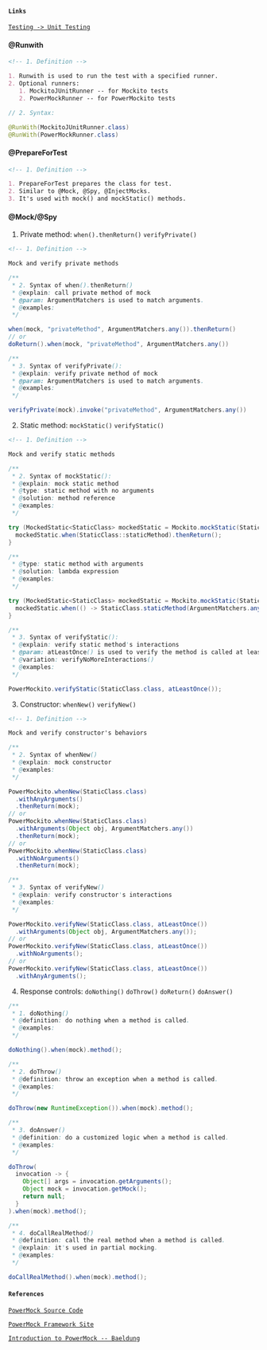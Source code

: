 #### `Links`

[`Testing -> Unit Testing`](https://techblog.streamlit.app/Testing)

#### @Runwith

```markdown
<!-- 1. Definition -->

1. Runwith is used to run the test with a specified runner.
2. Optional runners:
   1. MockitoJUnitRunner -- for Mockito tests
   2. PowerMockRunner -- for PowerMockito tests
```

```java
// 2. Syntax:

@RunWith(MockitoJUnitRunner.class)
@RunWith(PowerMockRunner.class)
```

#### @PrepareForTest

```markdown
<!-- 1. Definition -->

1. PrepareForTest prepares the class for test.
2. Similar to @Mock, @Spy, @InjectMocks.
3. It's used with mock() and mockStatic() methods.
```

#### @Mock/@Spy

1. Private method: `when().thenReturn()` `verifyPrivate()`

```markdown
<!-- 1. Definition -->

Mock and verify private methods
```

```java
/**
 * 2. Syntax of when().thenReturn()
 * @explain: call private method of mock
 * @param: ArgumentMatchers is used to match arguments.
 * @examples:
 */

when(mock, "privateMethod", ArgumentMatchers.any()).thenReturn()
// or
doReturn().when(mock, "privateMethod", ArgumentMatchers.any())
```

```java
/**
 * 3. Syntax of verifyPrivate():
 * @explain: verify private method of mock
 * @param: ArgumentMatchers is used to match arguments.
 * @examples:
 */

verifyPrivate(mock).invoke("privateMethod", ArgumentMatchers.any())
```

2. Static method: `mockStatic()` `verifyStatic()`

```markdown
<!-- 1. Definition -->

Mock and verify static methods
```

```java
/**
 * 2. Syntax of mockStatic():
 * @explain: mock static method
 * @type: static method with no arguments
 * @solution: method reference
 * @examples:
 */

try (MockedStatic<StaticClass> mockedStatic = Mockito.mockStatic(StaticClass.class)) {
  mockedStatic.when(StaticClass::staticMethod).thenReturn();
}

/**
 * @type: static method with arguments
 * @solution: lambda expression
 * @examples:
 */

try (MockedStatic<StaticClass> mockedStatic = Mockito.mockStatic(StaticClass.class)) {
  mockedStatic.when(() -> StaticClass.staticMethod(ArgumentMatchers.any(), Object obj)).thenReturn();
}
```

```java
/**
 * 3. Syntax of verifyStatic():
 * @explain: verify static method's interactions
 * @param: atLeastOnce() is used to verify the method is called at least once. (interaction)
 * @variation: verifyNoMoreInteractions()
 * @examples:
 */

PowerMockito.verifyStatic(StaticClass.class, atLeastOnce());
```

3. Constructor: `whenNew()` `verifyNew()`

```markdown
<!-- 1. Definition -->

Mock and verify constructor's behaviors
```

```java
/**
 * 2. Syntax of whenNew()
 * @explain: mock constructor
 * @examples:
 */

PowerMockito.whenNew(StaticClass.class)
  .withAnyArguments()
  .thenReturn(mock);
// or
PowerMockito.whenNew(StaticClass.class)
  .withArguments(Object obj, ArgumentMatchers.any())
  .thenReturn(mock);
// or
PowerMockito.whenNew(StaticClass.class)
  .withNoArguments()
  .thenReturn(mock);
```

```java
/**
 * 3. Syntax of verifyNew()
 * @explain: verify constructor's interactions
 * @examples:
 */

PowerMockito.verifyNew(StaticClass.class, atLeastOnce())
  .withArguments(Object obj, ArgumentMatchers.any());
// or
PowerMockito.verifyNew(StaticClass.class, atLeastOnce())
  .withNoArguments();
// or
PowerMockito.verifyNew(StaticClass.class, atLeastOnce())
  .withAnyArguments();
```

4. Response controls: `doNothing()` `doThrow()` `doReturn()` `doAnswer()`

```java
/**
 * 1. doNothing()
 * @definition: do nothing when a method is called.
 * @examples:
 */

doNothing().when(mock).method();
```

```java
/**
 * 2. doThrow()
 * @definition: throw an exception when a method is called.
 * @examples:
 */

doThrow(new RuntimeException()).when(mock).method();
```

```java
/**
 * 3. doAnswer()
 * @definition: do a customized logic when a method is called.
 * @examples:
 */

doThrow(
  invocation -> {
    Object[] args = invocation.getArguments();
    Object mock = invocation.getMock();
    return null;
  }
).when(mock).method();
```

```java
/**
 * 4. doCallRealMethod()
 * @definition: call the real method when a method is called.
 * @explain: it's used in partial mocking.
 * @examples:
 */

doCallRealMethod().when(mock).method();
```

#### `References`

[`PowerMock Source Code`](https://github.com/powermock/powermock)

[`PowerMock Framework Site`](https://powermock.github.io/)

[`Introduction to PowerMock -- Baeldung`](https://www.baeldung.com/intro-to-powermock)
